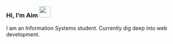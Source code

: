 ### Hi, I’m Aim <img src="https://emojipedia-us.s3.amazonaws.com/source/microsoft-teams/337/person_light-skin-tone_1f9d1-1f3fb_1f3fb.png" width="30px">
I am an Information Systems student. Currently dig deep into web development.

<!---
aimlana/aimlana is a ✨ special ✨ repository because its `README.md` (this file) appears on your GitHub profile.
You can click the Preview link to take a look at your changes.
--->
